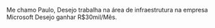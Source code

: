 Me chamo Paulo, Desejo trabalha na área de infraestrutura na empresa Microsoft
Desejo ganhar R$30mil/Mês.
